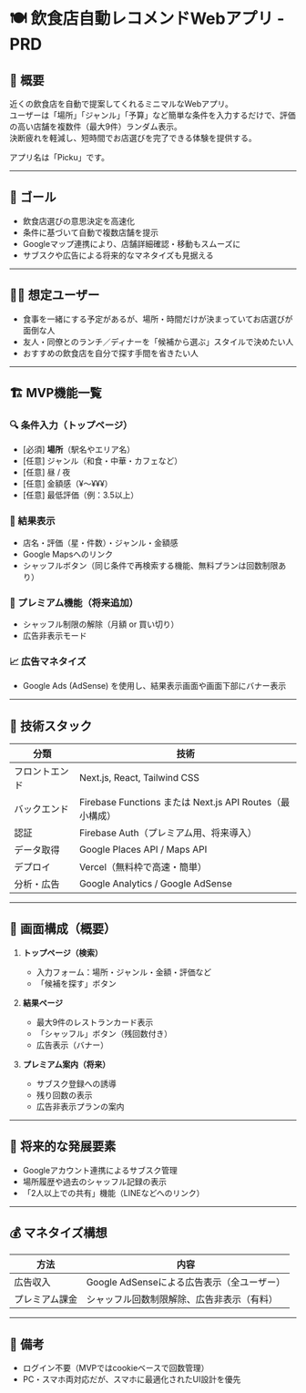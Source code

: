 # 🍽️ 飲食店自動レコメンドWebアプリ - PRD

## 🧭 概要

近くの飲食店を自動で提案してくれるミニマルなWebアプリ。  
ユーザーは「場所」「ジャンル」「予算」など簡単な条件を入力するだけで、評価の高い店舗を複数件（最大9件）ランダム表示。  
決断疲れを軽減し、短時間でお店選びを完了できる体験を提供する。

アプリ名は「Picku」です。

---

## 🎯 ゴール

- 飲食店選びの意思決定を高速化
- 条件に基づいて自動で複数店舗を提示
- Googleマップ連携により、店舗詳細確認・移動もスムーズに
- サブスクや広告による将来的なマネタイズも見据える

---

## 🧑‍💻 想定ユーザー

- 食事を一緒にする予定があるが、場所・時間だけが決まっていてお店選びが面倒な人
- 友人・同僚とのランチ／ディナーを「候補から選ぶ」スタイルで決めたい人
- おすすめの飲食店を自分で探す手間を省きたい人

---

## 🏗️ MVP機能一覧

### 🔍 条件入力（トップページ）
- [必須] **場所**（駅名やエリア名）  
- [任意] ジャンル（和食・中華・カフェなど）
- [任意] 昼 / 夜
- [任意] 金額感（¥〜¥¥¥）
- [任意] 最低評価（例：3.5以上）

### 🏪 結果表示
- 店名・評価（星・件数）・ジャンル・金額感
- Google Mapsへのリンク
- シャッフルボタン（同じ条件で再検索する機能、無料プランは回数制限あり）

### 👑 プレミアム機能（将来追加）
- シャッフル制限の解除（月額 or 買い切り）
- 広告非表示モード

### 📈 広告マネタイズ
- Google Ads (AdSense) を使用し、結果表示画面や画面下部にバナー表示

---

## 🔧 技術スタック

| 分類 | 技術 |
|------|------|
| フロントエンド | Next.js, React, Tailwind CSS |
| バックエンド | Firebase Functions または Next.js API Routes（最小構成） |
| 認証 | Firebase Auth（プレミアム用、将来導入） |
| データ取得 | Google Places API / Maps API |
| デプロイ | Vercel（無料枠で高速・簡単） |
| 分析・広告 | Google Analytics / Google AdSense |

---

## 🧱 画面構成（概要）

1. **トップページ（検索）**
   - 入力フォーム：場所・ジャンル・金額・評価など
   - 「候補を探す」ボタン

2. **結果ページ**
   - 最大9件のレストランカード表示
   - 「シャッフル」ボタン（残回数付き）
   - 広告表示（バナー）

3. **プレミアム案内（将来）**
   - サブスク登録への誘導
   - 残り回数の表示
   - 広告非表示プランの案内

---

## 🚀 将来的な発展要素

- Googleアカウント連携によるサブスク管理
- 場所履歴や過去のシャッフル記録の表示
- 「2人以上での共有」機能（LINEなどへのリンク）

---

## 💰 マネタイズ構想

| 方法 | 内容 |
|------|------|
| 広告収入 | Google AdSenseによる広告表示（全ユーザー） |
| プレミアム課金 | シャッフル回数制限解除、広告非表示（有料） |

---

## 📝 備考

- ログイン不要（MVPではcookieベースで回数管理）
- PC・スマホ両対応だが、スマホに最適化されたUI設計を優先
